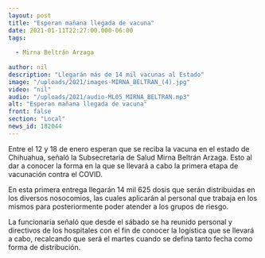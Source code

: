 ```yaml
---
layout: post
title: "Esperan mañana llegada de vacuna"
date: 2021-01-11T22:27:00.000-06:00
tags:
  
  - Mirna Beltrán Arzaga
  
author: nil
description: "Llegarán más de 14 mil vacunas al Estado"
image: "/uploads/2021/images-MIRNA_BELTRAN_(4).jpg"
video: "nil"
audio: "/uploads/2021/audio-ML05_MIRNA_BELTRAN.mp3"
alt: "Esperan mañana llegada de vacuna"
front: false
section: "Local"
news_id: 182044
---
```


Entre el 12 y 18 de enero esperan que se reciba la vacuna en el estado de Chihuahua, señaló la Subsecretaria de Salud Mirna Beltrán Arzaga. Esto al dar a conocer la forma en la que se llevará a cabo la primera etapa de vacunación contra el COVID.

En esta primera entrega llegarán 14 mil 625 dosis que serán distribuidas en los diversos nosocomios, las cuales aplicarán al personal que trabaja en los mismos para posteriormente poder atender a los grupos de riesgo. 

La funcionaria señaló que desde el sábado se ha reunido personal y directivos de los hospitales con el fin de conocer la logística que se llevará a cabo, recalcando que será el martes cuando se defina tanto fecha como forma de distribución.